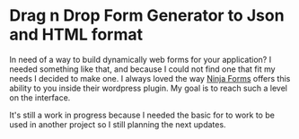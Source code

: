 # Drag n Drop Form Generator to Json and HTML format

In need of a way to build dynamically web forms for your application? I needed something like that, and because I could not find one that fit my needs I decided to make one. I always loved the way [Ninja Forms](https://github.com/wpninjas/ninja-forms) offers this ability to you inside their wordpress plugin. My goal is to reach such a level on the interface. 

It's still a work in progress because I needed the basic for to work to be used in another project so I still planning the next updates. 